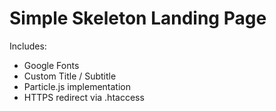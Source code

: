# Simple Skeleton Landing Page
Includes:
- Google Fonts
- Custom Title / Subtitle
- Particle.js implementation
- HTTPS redirect via .htaccess